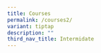 ```yaml
---
title: Courses
permalink: /courses2/
variant: tiptap
description: ""
third_nav_title: Intermidate
---
```

<p></p>